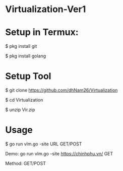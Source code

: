 # Virtualization-Ver1

# Setup in Termux: 

$ pkg install git 

$ pkg install golang

# Setup Tool

$ git clone https://github.com/dhNam26/Virtualization

$ cd Virtualization

$ unzip Vir.zip

# Usage

$ go run vlm.go -site URL GET/POST

Demo: go run vlm.go -site https://chinhphu.vn/ GET

Method: GET/POST

